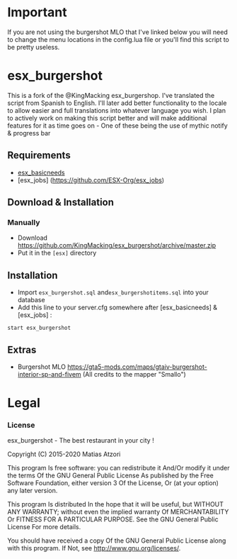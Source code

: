 # Important
If you are not using the burgershot MLO that I've linked below you will need to change the menu locations in the config.lua file or you'll find this script to be pretty useless.

# esx_burgershot
This is a fork of the @KingMacking esx_burgershop. I've translated the script from Spanish to English. I'll later add better functionality to the locale to allow easier and full translations into whatever language you wish. I plan to actively work on making this script better and will make additional features for it as time goes on - One of these being the use of mythic notify & progress bar 

## Requirements
- [esx_basicneeds](https://github.com/ESX-Org/esx_basicneeds)
- [esx_jobs] (https://github.com/ESX-Org/esx_jobs)

## Download & Installation

### Manually
- Download https://github.com/KingMacking/esx_burgershot/archive/master.zip
- Put it in the `[esx]` directory


## Installation
- Import `esx_burgershot.sql` and`esx_burgershotitems.sql` into your database
- Add this line to your server.cfg somewhere after [esx_basicneeds] &[esx_jobs] :

```
start esx_burgershot
```
## Extras
- Burgershot MLO https://gta5-mods.com/maps/gtaiv-burgershot-interior-sp-and-fivem (All credits to the mapper "Smallo")



# Legal
### License
esx_burgershot - The best restaurant in your city !

Copyright (C) 2015-2020 Matias Atzori

This program Is free software: you can redistribute it And/Or modify it under the terms Of the GNU General Public License As published by the Free Software Foundation, either version 3 Of the License, Or (at your option) any later version.

This program Is distributed In the hope that it will be useful, but WITHOUT ANY WARRANTY; without even the implied warranty Of MERCHANTABILITY Or FITNESS FOR A PARTICULAR PURPOSE. See the GNU General Public License For more details.

You should have received a copy Of the GNU General Public License along with this program. If Not, see http://www.gnu.org/licenses/.
